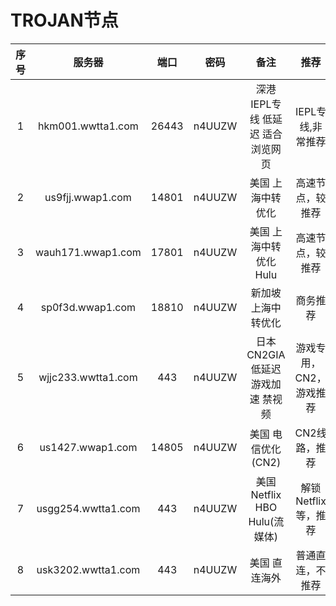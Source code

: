 # TROJAN节点


|序号   |服务器              |端口|密码    |备注|推荐|
|:--:|:-----------------:|:-:|:-----:|:--:|:--:|
|1|hkm001.wwtta1.com|26443|n4UUZW| 深港 IEPL专线 低延迟 适合浏览网页 |IEPL专线,非常推荐|
|2|us9fjj.wwap1.com |14801|n4UUZW  |美国 上海中转优化|高速节点，较推荐 |
|3|wauh171.wwap1.com|17801|n4UUZW  |美国 上海中转优化 Hulu|高速节点，较推荐 |
|4|sp0f3d.wwap1.com |18810|n4UUZW  |新加坡 上海中转优化|商务推荐|
|5|wjjc233.wwtta1.com |443|n4UUZW  |日本 CN2GIA 低延迟 游戏加速 禁视频|游戏专用，CN2，游戏推荐|
|6|us1427.wwap1.com|14805|n4UUZW|美国 电信优化(CN2)|CN2线路，推荐|
|7|usgg254.wwtta1.com|443|n4UUZW|美国 Netflix HBO Hulu(流媒体)|解锁Netflix等，推荐|
|8|usk3202.wwtta1.com|443|n4UUZW|美国 直连海外|普通直连，不推荐|

